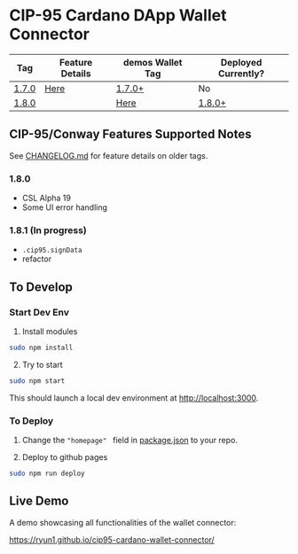 # CIP-95 Cardano DApp Wallet Connector

| Tag | Feature Details | demos Wallet Tag | Deployed Currently? |
| --- | --------------- |----------------- | ------------------- |
| [1.7.0](https://github.com/Ryun1/cip95-cardano-wallet-connector/releases/tag/1.7.0) | [Here](./CHANGELOG.md#170) | [1.7.0+](https://github.com/Ryun1/cip95-demos-wallet/tags) | No |
| [1.8.0](https://github.com/Ryun1/cip95-cardano-wallet-connector/releases/tag/1.8.0) | | [Here](./CHANGELOG.md#180) | [1.8.0+](https://github.com/Ryun1/cip95-demos-wallet/tags) | [Yes](https://ryun1.github.io/cip95-cardano-wallet-connector/) |

## CIP-95/Conway Features Supported Notes

See [CHANGELOG.md](./CHANGELOG.md) for feature details on older tags.

### 1.8.0
- CSL Alpha 19
- Some UI error handling

### 1.8.1 (In progress)
- `.cip95.signData`
- refactor

## To Develop

### Start Dev Env

1. Install modules

```bash
sudo npm install
```

2. Try to start

```bash
sudo npm start
```

This should launch a local dev environment at [http://localhost:3000](http://localhost:3000).

### To Deploy

1. Change the `"homepage" ` field in [package.json](./package.json) to your repo.
   
2. Deploy to github pages
   
```bash
sudo npm run deploy
```

## Live Demo

A demo showcasing all functionalities of the wallet connector:

https://ryun1.github.io/cip95-cardano-wallet-connector/